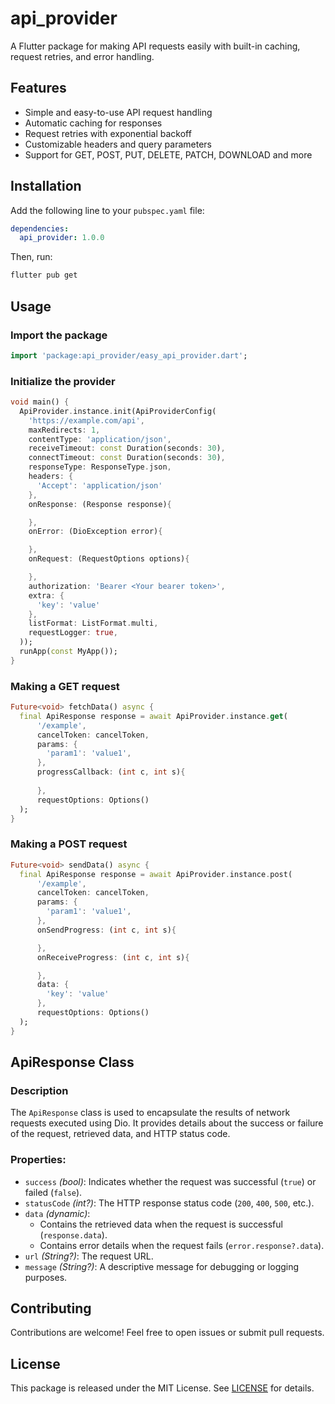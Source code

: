 # api_provider

A Flutter package for making API requests easily with built-in caching, request retries, and error handling.

## Features

- Simple and easy-to-use API request handling
- Automatic caching for responses
- Request retries with exponential backoff
- Customizable headers and query parameters
- Support for GET, POST, PUT, DELETE, PATCH, DOWNLOAD and more

## Installation

Add the following line to your `pubspec.yaml` file:

```yaml
dependencies:
  api_provider: 1.0.0
```

Then, run:

```sh
flutter pub get
```

## Usage

### Import the package

```dart
import 'package:api_provider/easy_api_provider.dart';
```

### Initialize the provider

```dart
void main() {
  ApiProvider.instance.init(ApiProviderConfig(
    'https://example.com/api',
    maxRedirects: 1,
    contentType: 'application/json',
    receiveTimeout: const Duration(seconds: 30),
    connectTimeout: const Duration(seconds: 30),
    responseType: ResponseType.json,
    headers: {
      'Accept': 'application/json'
    },
    onResponse: (Response response){

    },
    onError: (DioException error){

    },
    onRequest: (RequestOptions options){

    },
    authorization: 'Bearer <Your bearer token>',
    extra: {
      'key': 'value'
    },
    listFormat: ListFormat.multi,
    requestLogger: true,
  ));
  runApp(const MyApp());
}
```

### Making a GET request

```dart
Future<void> fetchData() async {
  final ApiResponse response = await ApiProvider.instance.get(
      '/example',
      cancelToken: cancelToken,
      params: {
        'param1': 'value1',
      },
      progressCallback: (int c, int s){
    
      },
      requestOptions: Options()
  );
}
```

### Making a POST request

```dart
Future<void> sendData() async {
  final ApiResponse response = await ApiProvider.instance.post(
      '/example',
      cancelToken: cancelToken,
      params: {
        'param1': 'value1',
      },
      onSendProgress: (int c, int s){

      },
      onReceiveProgress: (int c, int s){

      },
      data: {
        'key': 'value'
      },
      requestOptions: Options()
  );
}
```

## **ApiResponse Class**
### **Description**
The `ApiResponse` class is used to encapsulate the results of network requests executed using Dio. It provides details about the success or failure of the request, retrieved data, and HTTP status code.

### **Properties:**
- `success` _(bool)_: Indicates whether the request was successful (`true`) or failed (`false`).
- `statusCode` _(int?)_: The HTTP response status code (`200`, `400`, `500`, etc.).
- `data` _(dynamic)_:
    - Contains the retrieved data when the request is successful (`response.data`).
    - Contains error details when the request fails (`error.response?.data`).
- `url` _(String?)_: The request URL.
- `message` _(String?)_: A descriptive message for debugging or logging purposes.

## Contributing

Contributions are welcome! Feel free to open issues or submit pull requests.

## License

This package is released under the MIT License. See [LICENSE](LICENSE) for details.
